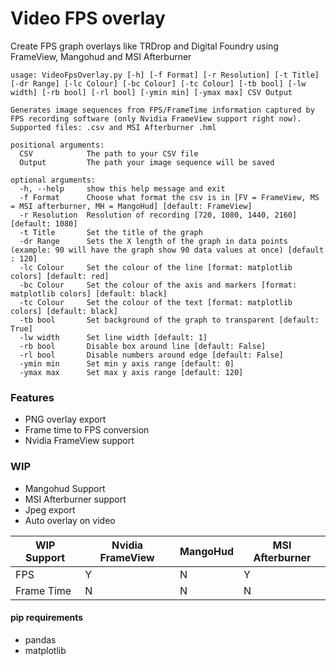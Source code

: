 # Video FPS overlay
 Create FPS graph overlays like TRDrop and Digital Foundry using FrameView, Mangohud and MSI Afterburner

    

    usage: VideoFpsOverlay.py [-h] [-f Format] [-r Resolution] [-t Title] [-dr Range] [-lc Colour] [-bc Colour] [-tc Colour] [-tb bool] [-lw width] [-rb bool] [-rl bool] [-ymin min] [-ymax max] CSV Output
    
    Generates image sequences from FPS/FrameTime information captured by FPS recording software (only Nvidia FrameView support right now). Supported files: .csv and MSI Afterburner .hml
    
    positional arguments:
      CSV            The path to your CSV file
      Output         The path your image sequence will be saved
    
    optional arguments:
      -h, --help     show this help message and exit
      -f Format      Choose what format the csv is in [FV = FrameView, MS = MSI afterburner, MH = MangoHud] [default: FrameView]
      -r Resolution  Resolution of recording [720, 1080, 1440, 2160] [default: 1080]
      -t Title       Set the title of the graph
      -dr Range      Sets the X length of the graph in data points (example: 90 will have the graph show 90 data values at once) [default : 120]
      -lc Colour     Set the colour of the line [format: matplotlib colors] [default: red]
      -bc Colour     Set the colour of the axis and markers [format: matplotlib colors] [default: black]
      -tc Colour     Set the colour of the text [format: matplotlib colors] [default: black]
      -tb bool       Set background of the graph to transparent [default: True]
      -lw width      Set line width [default: 1]
      -rb bool       Disable box around line [default: False]
      -rl bool       Disable numbers around edge [default: False]
      -ymin min      Set min y axis range [default: 0]
      -ymax max      Set max y axis range [default: 120]

### Features

- PNG overlay export
- Frame time to FPS conversion
- Nvidia FrameView support

### WIP

- Mangohud Support
- MSI Afterburner support
- Jpeg export
- Auto overlay on video

| WIP Support | Nvidia FrameView  | MangoHud  | MSI Afterburner  |
| ------------ | ------------ | ------------ | ------------ |
| FPS | Y  | N  | Y  |
| Frame Time | N  |  N |  N |

#### pip requirements
- pandas
- matplotlib

